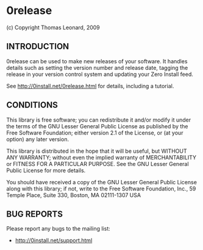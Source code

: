 # 0release

(c) Copyright Thomas Leonard, 2009


## INTRODUCTION

0release can be used to make new releases of your software. It handles details
such as setting the version number and release date, tagging the release in
your version control system and updating your Zero Install feed.

See http://0install.net/0release.html for details, including a tutorial.


## CONDITIONS

This library is free software; you can redistribute it and/or
modify it under the terms of the GNU Lesser General Public
License as published by the Free Software Foundation; either
version 2.1 of the License, or (at your option) any later version.

This library is distributed in the hope that it will be useful,
but WITHOUT ANY WARRANTY; without even the implied warranty of
MERCHANTABILITY or FITNESS FOR A PARTICULAR PURPOSE.  See the GNU
Lesser General Public License for more details.

You should have received a copy of the GNU Lesser General Public
License along with this library; if not, write to the Free Software
Foundation, Inc., 59 Temple Place, Suite 330, Boston, MA 02111-1307  USA


## BUG REPORTS

Please report any bugs to the mailing list:

* http://0install.net/support.html
